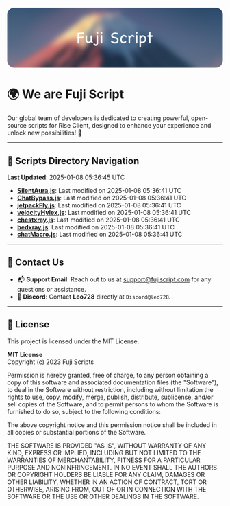 ![Banner](.github/b.webp)

# 🌍 **We are Fuji Script**

Our global team of developers is dedicated to creating powerful, open-source scripts for Rise Client, designed to enhance your experience and unlock new possibilities! 🌟

---
<!-- SCRIPTS_NAVIGATION_START -->
## 📂 **Scripts Directory Navigation**

**Last Updated**: 2025-01-08 05:36:45 UTC

- **[SilentAura.js](scripts/SilentAura.js)**: Last modified on 2025-01-08 05:36:41 UTC
- **[ChatBypass.js](scripts/ChatBypass.js)**: Last modified on 2025-01-08 05:36:41 UTC
- **[jetpackFly.js](scripts/jetpackFly.js)**: Last modified on 2025-01-08 05:36:41 UTC
- **[velocityHylex.js](scripts/velocityHylex.js)**: Last modified on 2025-01-08 05:36:41 UTC
- **[chestxray.js](scripts/chestxray.js)**: Last modified on 2025-01-08 05:36:41 UTC
- **[bedxray.js](scripts/bedxray.js)**: Last modified on 2025-01-08 05:36:41 UTC
- **[chatMacro.js](scripts/chatMacro.js)**: Last modified on 2025-01-08 05:36:41 UTC

<!-- SCRIPTS_NAVIGATION_END -->

---

## 💬 **Contact Us**  
- 📬 **Support Email**: Reach out to us at [support@fujiscript.com](mailto:support@fujiscript.com) for any questions or assistance.  
- 💬 **Discord**: Contact **Leo728** directly at `Discord@leo728`.

---

## 📜 **License**

This project is licensed under the MIT License.  

**MIT License**  
Copyright (c) 2023 Fuji Scripts  

Permission is hereby granted, free of charge, to any person obtaining a copy of this software and associated documentation files (the "Software"), to deal in the Software without restriction, including without limitation the rights to use, copy, modify, merge, publish, distribute, sublicense, and/or sell copies of the Software, and to permit persons to whom the Software is furnished to do so, subject to the following conditions:  

The above copyright notice and this permission notice shall be included in all copies or substantial portions of the Software.  

THE SOFTWARE IS PROVIDED "AS IS", WITHOUT WARRANTY OF ANY KIND, EXPRESS OR IMPLIED, INCLUDING BUT NOT LIMITED TO THE WARRANTIES OF MERCHANTABILITY, FITNESS FOR A PARTICULAR PURPOSE AND NONINFRINGEMENT. IN NO EVENT SHALL THE AUTHORS OR COPYRIGHT HOLDERS BE LIABLE FOR ANY CLAIM, DAMAGES OR OTHER LIABILITY, WHETHER IN AN ACTION OF CONTRACT, TORT OR OTHERWISE, ARISING FROM, OUT OF OR IN CONNECTION WITH THE SOFTWARE OR THE USE OR OTHER DEALINGS IN THE SOFTWARE.  
